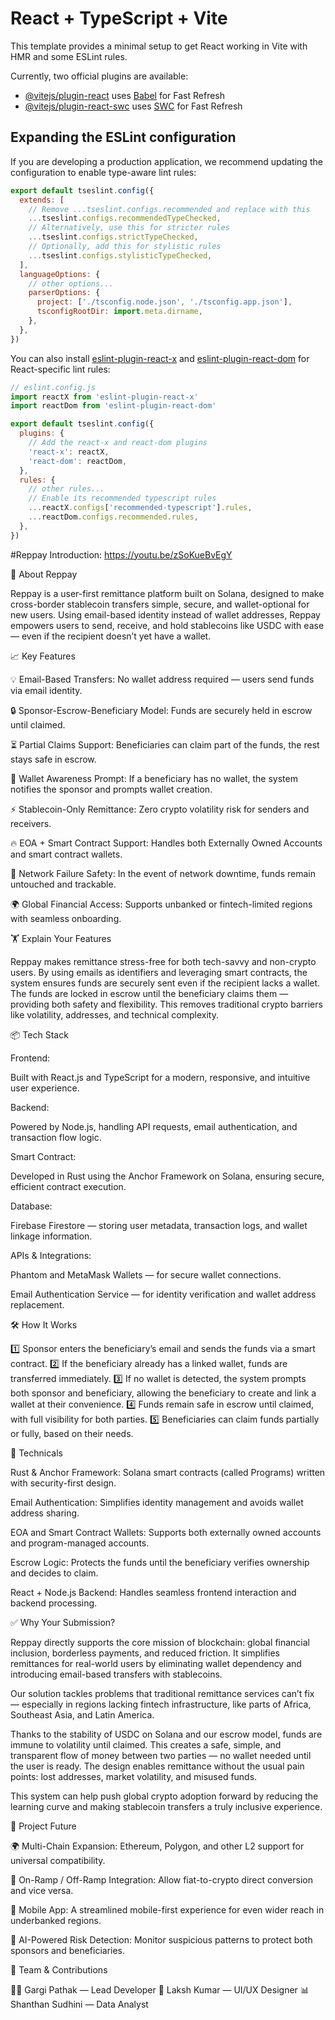 # React + TypeScript + Vite

This template provides a minimal setup to get React working in Vite with HMR and some ESLint rules.

Currently, two official plugins are available:

- [@vitejs/plugin-react](https://github.com/vitejs/vite-plugin-react/blob/main/packages/plugin-react/README.md) uses [Babel](https://babeljs.io/) for Fast Refresh
- [@vitejs/plugin-react-swc](https://github.com/vitejs/vite-plugin-react-swc) uses [SWC](https://swc.rs/) for Fast Refresh

## Expanding the ESLint configuration

If you are developing a production application, we recommend updating the configuration to enable type-aware lint rules:

```js
export default tseslint.config({
  extends: [
    // Remove ...tseslint.configs.recommended and replace with this
    ...tseslint.configs.recommendedTypeChecked,
    // Alternatively, use this for stricter rules
    ...tseslint.configs.strictTypeChecked,
    // Optionally, add this for stylistic rules
    ...tseslint.configs.stylisticTypeChecked,
  ],
  languageOptions: {
    // other options...
    parserOptions: {
      project: ['./tsconfig.node.json', './tsconfig.app.json'],
      tsconfigRootDir: import.meta.dirname,
    },
  },
})
```

You can also install [eslint-plugin-react-x](https://github.com/Rel1cx/eslint-react/tree/main/packages/plugins/eslint-plugin-react-x) and [eslint-plugin-react-dom](https://github.com/Rel1cx/eslint-react/tree/main/packages/plugins/eslint-plugin-react-dom) for React-specific lint rules:

```js
// eslint.config.js
import reactX from 'eslint-plugin-react-x'
import reactDom from 'eslint-plugin-react-dom'

export default tseslint.config({
  plugins: {
    // Add the react-x and react-dom plugins
    'react-x': reactX,
    'react-dom': reactDom,
  },
  rules: {
    // other rules...
    // Enable its recommended typescript rules
    ...reactX.configs['recommended-typescript'].rules,
    ...reactDom.configs.recommended.rules,
  },
})
```


#Reppay
Introduction:
https://youtu.be/zSoKueBvEgY

🚀 About Reppay

Reppay is a user-first remittance platform built on Solana, designed to make cross-border stablecoin transfers simple, secure, and wallet-optional for new users. Using email-based identity instead of wallet addresses, Reppay empowers users to send, receive, and hold stablecoins like USDC with ease — even if the recipient doesn’t yet have a wallet.



📈 Key Features





💡 Email-Based Transfers: No wallet address required — users send funds via email identity.



🔒 Sponsor-Escrow-Beneficiary Model: Funds are securely held in escrow until claimed.



⏳ Partial Claims Support: Beneficiaries can claim part of the funds, the rest stays safe in escrow.



🧠 Wallet Awareness Prompt: If a beneficiary has no wallet, the system notifies the sponsor and prompts wallet creation.



⚡ Stablecoin-Only Remittance: Zero crypto volatility risk for senders and receivers.



🔥 EOA + Smart Contract Support: Handles both Externally Owned Accounts and smart contract wallets.



📡 Network Failure Safety: In the event of network downtime, funds remain untouched and trackable.



🌍 Global Financial Access: Supports unbanked or fintech-limited regions with seamless onboarding.



🏋 Explain Your Features

Reppay makes remittance stress-free for both tech-savvy and non-crypto users. By using emails as identifiers and leveraging smart contracts, the system ensures funds are securely sent even if the recipient lacks a wallet. The funds are locked in escrow until the beneficiary claims them — providing both safety and flexibility. This removes traditional crypto barriers like volatility, addresses, and technical complexity.



📦 Tech Stack

Frontend:





Built with React.js and TypeScript for a modern, responsive, and intuitive user experience.

Backend:





Powered by Node.js, handling API requests, email authentication, and transaction flow logic.

Smart Contract:





Developed in Rust using the Anchor Framework on Solana, ensuring secure, efficient contract execution.

Database:





Firebase Firestore — storing user metadata, transaction logs, and wallet linkage information.

APIs & Integrations:





Phantom and MetaMask Wallets — for secure wallet connections.



Email Authentication Service — for identity verification and wallet address replacement.



🛠 How It Works

1️⃣ Sponsor enters the beneficiary’s email and sends the funds via a smart contract.
2️⃣ If the beneficiary already has a linked wallet, funds are transferred immediately.
3️⃣ If no wallet is detected, the system prompts both sponsor and beneficiary, allowing the beneficiary to create and link a wallet at their convenience.
4️⃣ Funds remain safe in escrow until claimed, with full visibility for both parties.
5️⃣ Beneficiaries can claim funds partially or fully, based on their needs.



📌 Technicals





Rust & Anchor Framework: Solana smart contracts (called Programs) written with security-first design.



Email Authentication: Simplifies identity management and avoids wallet address sharing.



EOA and Smart Contract Wallets: Supports both externally owned accounts and program-managed accounts.



Escrow Logic: Protects the funds until the beneficiary verifies ownership and decides to claim.



React + Node.js Backend: Handles seamless frontend interaction and backend processing.



✅ Why Your Submission?

Reppay directly supports the core mission of blockchain: global financial inclusion, borderless payments, and reduced friction. It simplifies remittances for real-world users by eliminating wallet dependency and introducing email-based transfers with stablecoins.

Our solution tackles problems that traditional remittance services can’t fix — especially in regions lacking fintech infrastructure, like parts of Africa, Southeast Asia, and Latin America.

Thanks to the stability of USDC on Solana and our escrow model, funds are immune to volatility until claimed. This creates a safe, simple, and transparent flow of money between two parties — no wallet needed until the user is ready. The design enables remittance without the usual pain points: lost addresses, market volatility, and misused funds.

This system can help push global crypto adoption forward by reducing the learning curve and making stablecoin transfers a truly inclusive experience.



📅 Project Future





🌍 Multi-Chain Expansion: Ethereum, Polygon, and other L2 support for universal compatibility.



💸 On-Ramp / Off-Ramp Integration: Allow fiat-to-crypto direct conversion and vice versa.



📲 Mobile App: A streamlined mobile-first experience for even wider reach in underbanked regions.



🤖 AI-Powered Risk Detection: Monitor suspicious patterns to protect both sponsors and beneficiaries.



🤝 Team & Contributions

🧑‍💻 Gargi Pathak — Lead Developer
🎨 Laksh Kumar — UI/UX Designer
📊 Shanthan Sudhini — Data Analyst




